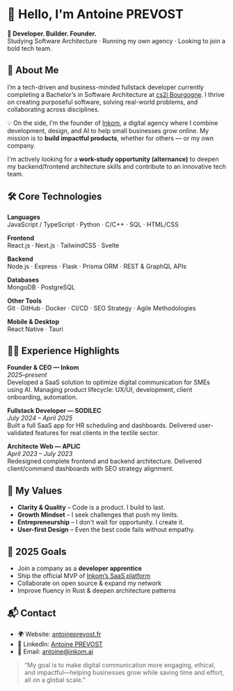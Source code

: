 # 👋 Hello, I'm Antoine PREVOST

**🚀 Developer. Builder. Founder.**  
Studying Software Architecture · Running my own agency · Looking to join a bold tech team.

## 🚀 About Me

I’m a tech-driven and business-minded fullstack developer currently completing a Bachelor’s in Software Architecture at [cs2i Bourgogne](https://campus.byccinievre.fr/cs2i-bourgogne-informatique/). I thrive on creating purposeful software, solving real-world problems, and collaborating across disciplines.

💡 On the side, I’m the founder of [Inkom](https://inkom.ai), a digital agency where I combine development, design, and AI to help small businesses grow online. My mission is to **build impactful products**, whether for others — or my own company.

I'm actively looking for a **work-study opportunity (alternance)** to deepen my backend/frontend architecture skills and contribute to an innovative tech team.

## 🛠️ Core Technologies

**Languages**  
JavaScript / TypeScript · Python · C/C++ · SQL · HTML/CSS

**Frontend**  
React.js · Next.js · TailwindCSS · Svelte

**Backend**  
Node.js · Express · Flask · Prisma ORM · REST & GraphQL APIs

**Databases**  
MongoDB · PostgreSQL

**Other Tools**  
Git · GitHub · Docker · CI/CD · SEO Strategy · Agile Methodologies

**Mobile & Desktop**  
React Native · Tauri

## 🧑‍💼 Experience Highlights

**Founder & CEO — Inkom**  
_2025–present_  
Developed a SaaS solution to optimize digital communication for SMEs using AI. Managing product lifecycle: UX/UI, development, client onboarding, automation.

**Fullstack Developer — SODILEC**  
_July 2024 – April 2025_  
Built a full SaaS app for HR scheduling and dashboards. Delivered user-validated features for real clients in the textile sector.

**Architecte Web — APLIC**  
_April 2023 – July 2023_  
Redesigned complete frontend and backend architecture. Delivered client/command dashboards with SEO strategy alignment.

## 🧠 My Values

- **Clarity & Quality** – Code is a product. I build to last.
- **Growth Mindset** – I seek challenges that push my limits.
- **Entrepreneurship** – I don't wait for opportunity. I create it.
- **User-first Design** – Even the best code fails without empathy.

## 🎯 2025 Goals

- Join a company as a **developer apprentice**
- Ship the official MVP of [Inkom’s SaaS platform](https://inkom.ai)
- Collaborate on open source & expand my network
- Improve fluency in Rust & deepen architecture patterns

<!--

## 📌 Projects

| Project                                      | Description                                                                        | Tech Stack                     |
| -------------------------------------------- | ---------------------------------------------------------------------------------- | ------------------------------ |
| **[Inkom Platform (MVP)](https://inkom.ai)** | SaaS for AI-powered SME communication                                              | React, Node, MongoDB, Tailwind |
| **SODILEC S-Board**                          | B2B scheduling SaaS for industrial clients                                         | React, Express, PostgreSQL     |
| **Portfolio Website**                        | My personal portfolio (custom-built)                                               | Next.js, Tailwind, Vercel      |
| **GitHub Projects**                          | See more on [my repositories 🔗](https://github.com/TechXplorerFR?tab=repositories) | JS/TS, Python, Fullstack       | --> 

## 📬 Contact

- 🌍 Website: [antoineprevost.fr](https://antoineprevost.fr)
- 🔗 LinkedIn: [Antoine PREVOST](https://www.linkedin.com/in/antoine-prevost-dev/)
- 📩 Email: [antoine@inkom.ai](mailto:antoine@inkom.ai)

> “My goal is to make digital communication more engaging, ethical, and impactful—helping businesses grow while saving time and effort, all on a global scale.”

